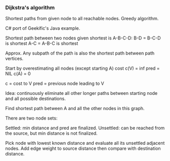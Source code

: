### Dijkstra's algorithm

Shortest paths from given node to all
reachable nodes. Greedy algorithm.

C# port of Geekific's Java example. 

Shortest path between two nodes
given shortest is A-B-C-D:
B-D = B-C-D is shortest
A-C = A-B-C is shortest

Approx. Any subpath of the path is also the shortest path between path vertices.

Start by overestimating all nodes (except starting A) cost
c(V) = inf
pred = NIL
c(A) = 0

c = cost to V
pred = previous node leading to V

Idea: continuously eliminate all other longer paths between starting node and all possible destinations.

Find shortest path between A and all the other nodes in this graph.

There are two node sets:

Settled: min distance and pred are finalized.
Unsettled: can be reached from the source, but min distance is not finalized.

Pick node with lowest known distance and evaluate all its unsettled adjacent nodes.
Add edge weight to source distance then compare with destination distance.
